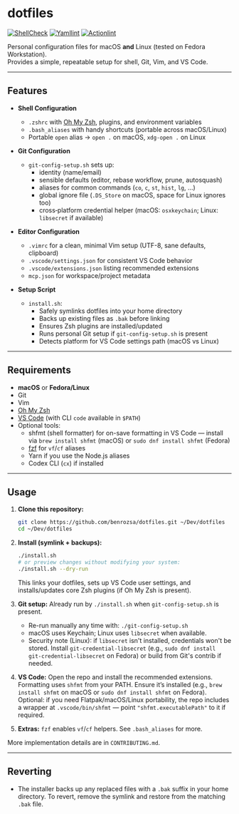 # dotfiles

[![ShellCheck](https://github.com/benrozsa/dotfiles/actions/workflows/shellcheck.yml/badge.svg)](https://github.com/benrozsa/dotfiles/actions/workflows/shellcheck.yml)
[![Yamllint](https://github.com/benrozsa/dotfiles/actions/workflows/yamllint.yml/badge.svg)](https://github.com/benrozsa/dotfiles/actions/workflows/yamllint.yml)
[![Actionlint](https://github.com/benrozsa/dotfiles/actions/workflows/actionlint.yml/badge.svg)](https://github.com/benrozsa/dotfiles/actions/workflows/actionlint.yml)

Personal configuration files for macOS **and** Linux (tested on Fedora Workstation).  
Provides a simple, repeatable setup for shell, Git, Vim, and VS Code.

---

## Features

- **Shell Configuration**
  - `.zshrc` with [Oh My Zsh](https://ohmyz.sh/), plugins, and environment variables
  - `.bash_aliases` with handy shortcuts (portable across macOS/Linux)
  - Portable `open` alias → `open .` on macOS, `xdg-open .` on Linux

- **Git Configuration**
  - `git-config-setup.sh` sets up:
    - identity (name/email)
    - sensible defaults (editor, rebase workflow, prune, autosquash)
    - aliases for common commands (`co`, `c`, `st`, `hist`, `lg`, …)
    - global ignore file (`.DS_Store` on macOS, space for Linux ignores too)
    - cross‑platform credential helper (macOS: `osxkeychain`; Linux: `libsecret` if available)

- **Editor Configuration**
  - `.vimrc` for a clean, minimal Vim setup (UTF-8, sane defaults, clipboard)
  - `.vscode/settings.json` for consistent VS Code behavior
  - `.vscode/extensions.json` listing recommended extensions
  - `mcp.json` for workspace/project metadata

- **Setup Script**
  - `install.sh`:
    - Safely symlinks dotfiles into your home directory
    - Backs up existing files as `.bak` before linking
    - Ensures Zsh plugins are installed/updated
    - Runs personal Git setup if `git-config-setup.sh` is present
    - Detects platform for VS Code settings path (macOS vs Linux)

---

## Requirements

- **macOS** or **Fedora/Linux**
- Git
- Vim
- [Oh My Zsh](https://ohmyz.sh/)
- [VS Code](https://code.visualstudio.com/) (with CLI `code` available in `$PATH`)
- Optional tools:
  - shfmt (shell formatter) for on-save formatting in VS Code — install via `brew install shfmt` (macOS) or `sudo dnf install shfmt` (Fedora)
  - [fzf](https://github.com/junegunn/fzf) for `vf`/`cf` aliases
  - Yarn if you use the Node.js aliases
  - Codex CLI (`cx`) if installed

---

## Usage

1. **Clone this repository:**

   ```sh
   git clone https://github.com/benrozsa/dotfiles.git ~/Dev/dotfiles
   cd ~/Dev/dotfiles
   ```

2. **Install (symlink + backups):**

   ```sh
   ./install.sh
   # or preview changes without modifying your system:
   ./install.sh --dry-run
   ```

   This links your dotfiles, sets up VS Code user settings, and installs/updates core Zsh plugins (if Oh My Zsh is present).

3. **Git setup:** Already run by `./install.sh` when `git-config-setup.sh` is present.

   - Re-run manually any time with: `./git-config-setup.sh`
   - macOS uses Keychain; Linux uses `libsecret` when available.
   - Security note (Linux): if `libsecret` isn't installed, credentials won't be stored. Install `git-credential-libsecret` (e.g., `sudo dnf install git-credential-libsecret` on Fedora) or build from Git's contrib if needed.

4. **VS Code:** Open the repo and install the recommended extensions. Formatting uses `shfmt` from your PATH. Ensure it’s installed (e.g., `brew install shfmt` on macOS or `sudo dnf install shfmt` on Fedora). Optional: if you need Flatpak/macOS/Linux portability, the repo includes a wrapper at `.vscode/bin/shfmt` — point `"shfmt.executablePath"` to it if required.

5. **Extras:** `fzf` enables `vf`/`cf` helpers. See `.bash_aliases` for more.

More implementation details are in `CONTRIBUTING.md`.

---

## Reverting

- The installer backs up any replaced files with a `.bak` suffix in your home directory. To revert, remove the symlink and restore from the matching `.bak` file.
